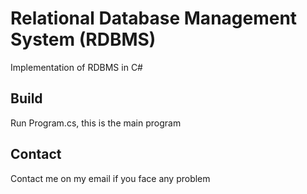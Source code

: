 Relational Database Management System (RDBMS)
=============================================
Implementation of RDBMS in C#

Build
---------
Run Program.cs, this is the main program

Contact
--------
Contact me on my email if you face any problem